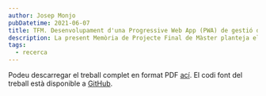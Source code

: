 ```yaml
---
author: Josep Monjo
pubDatetime: 2021-06-07
title: TFM. Desenvolupament d'una Progressive Web App (PWA) de gestió d'una AMPA
description: La present Memòria de Projecte Final de Màster planteja el desenvolupament d'una Aplicació Web Progessiva (PWA) que facilitarà la gestió de les Associacions de Mares i Pares d'Alumnes (AMPA) a més a més de fomentar la participació dels propis pares, propiciar la sol·licitud de serveis de manera online, així com facilitar la comunicació al sí de l'associació. Per a això usarem Quasar framework (VueJS) per al frontend i Hasura (GraphQL) per al backend.
tags:
  - recerca
---
```


Podeu descarregar el treball complet en format PDF [ací](https://openaccess.uoc.edu/bitstream/10609/132928/11/josepmonjoTFM0621memòria.pdf).
El codi font del treball està disponible a [GitHub](https://github.com/jvmonjo/tfm-pwa).

